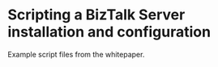 # Scripting a BizTalk Server installation and configuration

Example script files from the whitepaper.
